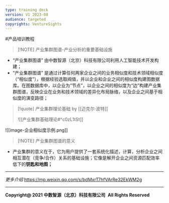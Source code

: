 ```yaml
---
type: training deck
version: V1 2023-08
audience: targeted
copyrights: VentureSights
---
```


#产品培训教程 


> [!NOTE] 产业集群图谱-产业分析的重要基础设施

- “产业集群图谱” 由中数智源（北京）科技有限公司利用人工智能技术开发构建；
- “产业集群图谱” 是通过计算任何两家企业之间的业务相似度和技术领域相似度（“相似度”），根据经验选取阀值，并以企业和企业之间的相似度构建图数据库。在图数据库中，以企业为“节点”，以企业之间的相似度为“边”构建产业集群图谱，反映企业在业务和技术领域的差异化布局脉络，以及企业之间基于相似度的演变路径；



> [!quote] 产业集群理论基础
> by [[迈克尔·波特]]
> 
> ![[产业集群基础理论#^c0zL1tSt]]


![[image-企业相似度示例.png]]





> [!NOTE] 产业集群图谱的意义

- 产业集群的意义在于，它为用户提供了一套系统化描述，计算，分析企业之间相互潜在（竞争/合作）关系的基础设施；它像是解开企业之间资源匹配效率低下的**钥匙和地图；**

---
*更多介绍* https://mp.weixin.qq.com/s/bdMxrT7hfVArRe32EkWM2g



---
**Copyright@ 2021 中数智源（北京）科技有限公司** 
**All Rights Reserved**



